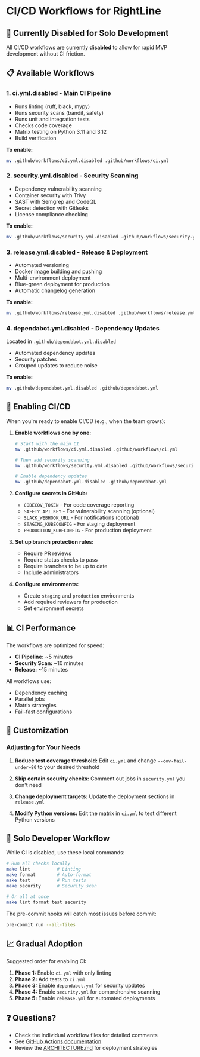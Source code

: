 # CI/CD Workflows for RightLine

## 🚨 Currently Disabled for Solo Development

All CI/CD workflows are currently **disabled** to allow for rapid MVP development without CI friction.

## 📋 Available Workflows

### 1. **ci.yml.disabled** - Main CI Pipeline
- Runs linting (ruff, black, mypy)
- Runs security scans (bandit, safety)
- Runs unit and integration tests
- Checks code coverage
- Matrix testing on Python 3.11 and 3.12
- Build verification

**To enable:** 
```bash
mv .github/workflows/ci.yml.disabled .github/workflows/ci.yml
```

### 2. **security.yml.disabled** - Security Scanning
- Dependency vulnerability scanning
- Container security with Trivy
- SAST with Semgrep and CodeQL
- Secret detection with Gitleaks
- License compliance checking

**To enable:**
```bash
mv .github/workflows/security.yml.disabled .github/workflows/security.yml
```

### 3. **release.yml.disabled** - Release & Deployment
- Automated versioning
- Docker image building and pushing
- Multi-environment deployment
- Blue-green deployment for production
- Automatic changelog generation

**To enable:**
```bash
mv .github/workflows/release.yml.disabled .github/workflows/release.yml
```

### 4. **dependabot.yml.disabled** - Dependency Updates
Located in `.github/dependabot.yml.disabled`
- Automated dependency updates
- Security patches
- Grouped updates to reduce noise

**To enable:**
```bash
mv .github/dependabot.yml.disabled .github/dependabot.yml
```

## 🚀 Enabling CI/CD

When you're ready to enable CI/CD (e.g., when the team grows):

1. **Enable workflows one by one:**
   ```bash
   # Start with the main CI
   mv .github/workflows/ci.yml.disabled .github/workflows/ci.yml
   
   # Then add security scanning
   mv .github/workflows/security.yml.disabled .github/workflows/security.yml
   
   # Enable dependency updates
   mv .github/dependabot.yml.disabled .github/dependabot.yml
   ```

2. **Configure secrets in GitHub:**
   - `CODECOV_TOKEN` - For code coverage reporting
   - `SAFETY_API_KEY` - For vulnerability scanning (optional)
   - `SLACK_WEBHOOK_URL` - For notifications (optional)
   - `STAGING_KUBECONFIG` - For staging deployment
   - `PRODUCTION_KUBECONFIG` - For production deployment

3. **Set up branch protection rules:**
   - Require PR reviews
   - Require status checks to pass
   - Require branches to be up to date
   - Include administrators

4. **Configure environments:**
   - Create `staging` and `production` environments
   - Add required reviewers for production
   - Set environment secrets

## 📊 CI Performance

The workflows are optimized for speed:
- **CI Pipeline:** ~5 minutes
- **Security Scan:** ~10 minutes  
- **Release:** ~15 minutes

All workflows use:
- Dependency caching
- Parallel jobs
- Matrix strategies
- Fail-fast configurations

## 🔧 Customization

### Adjusting for Your Needs

1. **Reduce test coverage threshold:**
   Edit `ci.yml` and change `--cov-fail-under=80` to your desired threshold

2. **Skip certain security checks:**
   Comment out jobs in `security.yml` you don't need

3. **Change deployment targets:**
   Update the deployment sections in `release.yml`

4. **Modify Python versions:**
   Edit the matrix in `ci.yml` to test different Python versions

## 🎯 Solo Developer Workflow

While CI is disabled, use these local commands:

```bash
# Run all checks locally
make lint          # Linting
make format        # Auto-format
make test          # Run tests
make security      # Security scan

# Or all at once
make lint format test security
```

The pre-commit hooks will catch most issues before commit:
```bash
pre-commit run --all-files
```

## 📈 Gradual Adoption

Suggested order for enabling CI:

1. **Phase 1:** Enable `ci.yml` with only linting
2. **Phase 2:** Add tests to `ci.yml`
3. **Phase 3:** Enable `dependabot.yml` for security updates
4. **Phase 4:** Enable `security.yml` for comprehensive scanning
5. **Phase 5:** Enable `release.yml` for automated deployments

## ❓ Questions?

- Check the individual workflow files for detailed comments
- See [GitHub Actions documentation](https://docs.github.com/en/actions)
- Review the [ARCHITECTURE.md](../../ARCHITECTURE.md) for deployment strategies

